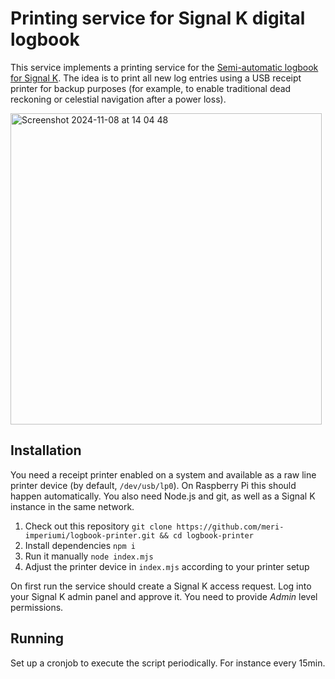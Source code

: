 Printing service for Signal K digital logbook
============================================

This service implements a printing service for the [Semi-automatic logbook for Signal K](https://github.com/meri-imperiumi/signalk-logbook#readme). The idea is to print all new log entries using a USB receipt printer for backup purposes (for example, to enable traditional dead reckoning or celestial navigation after a power loss).

<img width="498" alt="Screenshot 2024-11-08 at 14 04 48" src="https://github.com/user-attachments/assets/b1df42ce-767c-4253-a902-37521dd2be0d">

## Installation

You need a receipt printer enabled on a system and available as a raw line printer device (by default, `/dev/usb/lp0`). On Raspberry Pi this should happen automatically.
You also need Node.js and git, as well as a Signal K instance in the same network.

1. Check out this repository `git clone https://github.com/meri-imperiumi/logbook-printer.git && cd logbook-printer`
2. Install dependencies `npm i`
3. Run it manually `node index.mjs`
4. Adjust the printer device in `index.mjs` according to your printer setup

On first run the service should create a Signal K access request. Log into your Signal K admin panel and approve it. You need to provide _Admin_ level permissions.

## Running

Set up a cronjob to execute the script periodically. For instance every 15min.
